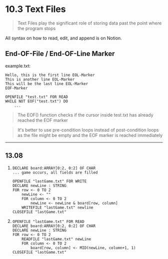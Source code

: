 # 10.3 Text Files

> Text Files play the significant role of storing data past the point where the program stops

All syntax on how to read, edit, and append is on Notion.

## End-OF-File / End-OF-Line Marker

example.txt:
```
Hello, this is the first line EOL-Marker
This is another line EOL-Marker
This will be the last line EOL-Marker
EOF-Marker
```

```
OPENFILE "test.txt" FOR READ
WHILE NOT EOF("test.txt") DO
    ...
```
> The EOF() function checks if the cursor inside test.txt has already reached the EOF marker

> It's better to use pre-condition loops instead of post-condition loops as the file might be empty and the EOF marker is reached immediately

---

## 13.08

1.  ```pseudocode
    DECLARE board:ARRAY[0:2, 0:2] OF CHAR
    ... game occurs, all fields are filled
    
    OPENFILE "lastGame.txt" FOR WRITE
    DECLARE newLine : STRING
    FOR row <- 0 TO 2
        newLine <- ""
        FOR column <- 0 TO 2
            newLine <- newLine & board[row, column]
        WRITEFILE "lastGame.txt" newline
    CLOSEFILE "lastGame.txt"
    ```
2.  ```pseudocode
    OPENFILE "lastGame.txt" FOR READ
    DECLARE board:ARRAY[0:2, 0:2] OF CHAR
    DECLARE newLine : STRING
    FOR row <- 0 TO 2
        READFILE "lastGame.txt" newLine
        FOR column <- 0 TO 2
            board[row, column] <- MID(newLine, column+1, 1)
    CLOSEFILE "lastGame.txt"
    